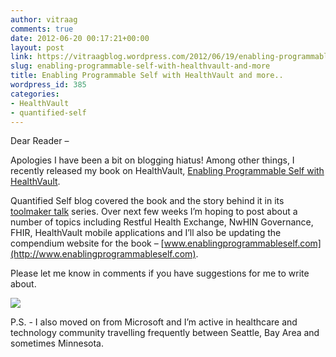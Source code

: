 ```yaml
---
author: vitraag
comments: true
date: 2012-06-20 00:17:21+00:00
layout: post
link: https://vitraagblog.wordpress.com/2012/06/19/enabling-programmable-self-with-healthvault-and-more/
slug: enabling-programmable-self-with-healthvault-and-more
title: Enabling Programmable Self with HealthVault and more..
wordpress_id: 385
categories:
- HealthVault
- quantified-self
---
```


Dear Reader – 

 

Apologies I have been a bit on blogging hiatus! Among other things, I recently released my book on HealthVault, [Enabling Programmable Self with HealthVault](http://www.amazon.com/Enabling-Programmable-Self-HealthVault-Accessible/dp/1449316565).

 

Quantified Self blog covered the book and the story behind it in its [toolmaker talk](http://quantifiedself.com/2012/04/toolmaker-talk-vaibhav-bhandari-enabling-programmable-self-with-healthvault/) series. Over next few weeks I’m hoping to post about a number of topics including Restful Health Exchange, NwHIN Governance, FHIR, HealthVault mobile applications and I’ll also be updating the compendium website for the book – [www.enablingprogrammableself.com](http://www.enablingprogrammableself.com). 

 

Please let me know in comments if you have suggestions for me to write about. 

 

[![](http://quantifiedself.com/wp-content/uploads/2012/04/Cover1.png)](http://www.enablingprogrammableself.com/)

 

P.S. - I also moved on from Microsoft and I’m active in healthcare and technology community travelling frequently between Seattle, Bay Area and sometimes Minnesota.
